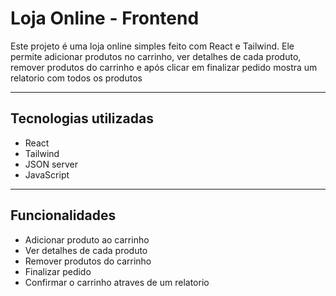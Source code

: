 # Loja Online  - Frontend

Este projeto é uma loja online simples feito com React e Tailwind. Ele permite adicionar produtos no carrinho, ver detalhes de cada produto, remover produtos do carrinho e após clicar em finalizar pedido mostra um relatorio com todos os produtos

---

## Tecnologias utilizadas

- React
- Tailwind
- JSON server
- JavaScript

---

## Funcionalidades

- Adicionar produto ao carrinho
- Ver detalhes de cada produto
- Remover produtos do carrinho
- Finalizar pedido
- Confirmar o carrinho atraves de um relatorio

